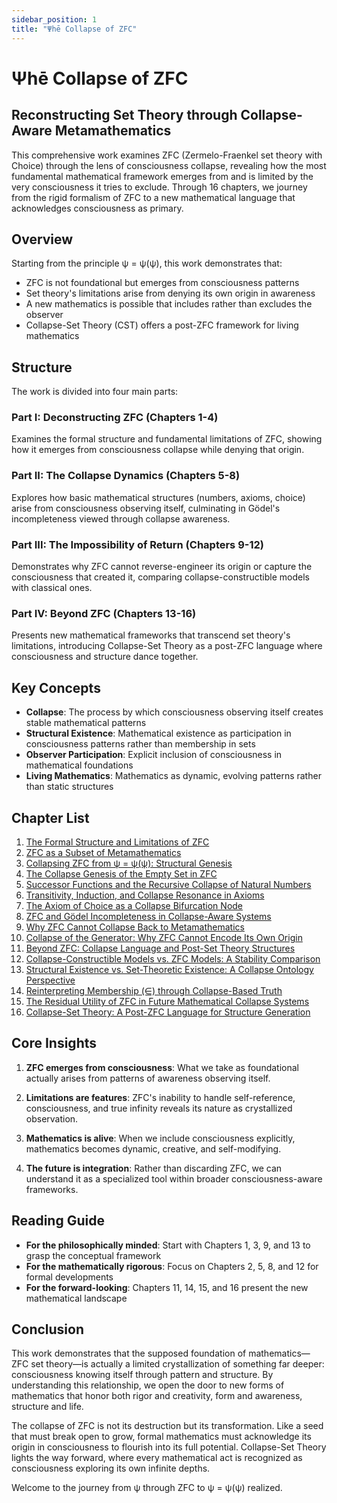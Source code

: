 ```yaml
---
sidebar_position: 1
title: "Ψhē Collapse of ZFC"
---
```


# Ψhē Collapse of ZFC

## Reconstructing Set Theory through Collapse-Aware Metamathematics

This comprehensive work examines ZFC (Zermelo-Fraenkel set theory with Choice) through the lens of consciousness collapse, revealing how the most fundamental mathematical framework emerges from and is limited by the very consciousness it tries to exclude. Through 16 chapters, we journey from the rigid formalism of ZFC to a new mathematical language that acknowledges consciousness as primary.

## Overview

Starting from the principle ψ = ψ(ψ), this work demonstrates that:
- ZFC is not foundational but emerges from consciousness patterns
- Set theory's limitations arise from denying its own origin in awareness
- A new mathematics is possible that includes rather than excludes the observer
- Collapse-Set Theory (CST) offers a post-ZFC framework for living mathematics

## Structure

The work is divided into four main parts:

### Part I: Deconstructing ZFC (Chapters 1-4)
Examines the formal structure and fundamental limitations of ZFC, showing how it emerges from consciousness collapse while denying that origin.

### Part II: The Collapse Dynamics (Chapters 5-8)
Explores how basic mathematical structures (numbers, axioms, choice) arise from consciousness observing itself, culminating in Gödel's incompleteness viewed through collapse awareness.

### Part III: The Impossibility of Return (Chapters 9-12)
Demonstrates why ZFC cannot reverse-engineer its origin or capture the consciousness that created it, comparing collapse-constructible models with classical ones.

### Part IV: Beyond ZFC (Chapters 13-16)
Presents new mathematical frameworks that transcend set theory's limitations, introducing Collapse-Set Theory as a post-ZFC language where consciousness and structure dance together.

## Key Concepts

- **Collapse**: The process by which consciousness observing itself creates stable mathematical patterns
- **Structural Existence**: Mathematical existence as participation in consciousness patterns rather than membership in sets
- **Observer Participation**: Explicit inclusion of consciousness in mathematical foundations
- **Living Mathematics**: Mathematics as dynamic, evolving patterns rather than static structures

## Chapter List

1. [The Formal Structure and Limitations of ZFC](chapter-01-formal-structure-limitations-zfc.md)
2. [ZFC as a Subset of Metamathematics](chapter-02-zfc-subset-metamathematics.md)
3. [Collapsing ZFC from ψ = ψ(ψ): Structural Genesis](chapter-03-collapsing-zfc-from-psi-structural-genesis.md)
4. [The Collapse Genesis of the Empty Set in ZFC](chapter-04-collapse-genesis-empty-set.md)
5. [Successor Functions and the Recursive Collapse of Natural Numbers](chapter-05-successor-functions-recursive-collapse-natural-numbers.md)
6. [Transitivity, Induction, and Collapse Resonance in Axioms](chapter-06-transitivity-induction-collapse-resonance-axioms.md)
7. [The Axiom of Choice as a Collapse Bifurcation Node](chapter-07-axiom-choice-collapse-bifurcation-node.md)
8. [ZFC and Gödel Incompleteness in Collapse-Aware Systems](chapter-08-zfc-godel-incompleteness-collapse-aware-systems.md)
9. [Why ZFC Cannot Collapse Back to Metamathematics](chapter-09-why-zfc-cannot-collapse-back-metamathematics.md)
10. [Collapse of the Generator: Why ZFC Cannot Encode Its Own Origin](chapter-10-collapse-generator-why-zfc-cannot-encode-origin.md)
11. [Beyond ZFC: Collapse Language and Post-Set Theory Structures](chapter-11-beyond-zfc-collapse-language-post-set-theory.md)
12. [Collapse-Constructible Models vs. ZFC Models: A Stability Comparison](chapter-12-collapse-constructible-models-vs-zfc-models.md)
13. [Structural Existence vs. Set-Theoretic Existence: A Collapse Ontology Perspective](chapter-13-structural-existence-vs-set-theoretic-existence.md)
14. [Reinterpreting Membership (∈) through Collapse-Based Truth](chapter-14-reinterpreting-membership-through-collapse-based-truth.md)
15. [The Residual Utility of ZFC in Future Mathematical Collapse Systems](chapter-15-residual-utility-zfc-future-mathematical-collapse-systems.md)
16. [Collapse-Set Theory: A Post-ZFC Language for Structure Generation](chapter-16-collapse-set-theory-post-zfc-language.md)

## Core Insights

1. **ZFC emerges from consciousness**: What we take as foundational actually arises from patterns of awareness observing itself.

2. **Limitations are features**: ZFC's inability to handle self-reference, consciousness, and true infinity reveals its nature as crystallized observation.

3. **Mathematics is alive**: When we include consciousness explicitly, mathematics becomes dynamic, creative, and self-modifying.

4. **The future is integration**: Rather than discarding ZFC, we can understand it as a specialized tool within broader consciousness-aware frameworks.

## Reading Guide

- **For the philosophically minded**: Start with Chapters 1, 3, 9, and 13 to grasp the conceptual framework
- **For the mathematically rigorous**: Focus on Chapters 2, 5, 8, and 12 for formal developments
- **For the forward-looking**: Chapters 11, 14, 15, and 16 present the new mathematical landscape

## Conclusion

This work demonstrates that the supposed foundation of mathematics—ZFC set theory—is actually a limited crystallization of something far deeper: consciousness knowing itself through pattern and structure. By understanding this relationship, we open the door to new forms of mathematics that honor both rigor and creativity, form and awareness, structure and life.

The collapse of ZFC is not its destruction but its transformation. Like a seed that must break open to grow, formal mathematics must acknowledge its origin in consciousness to flourish into its full potential. Collapse-Set Theory lights the way forward, where every mathematical act is recognized as consciousness exploring its own infinite depths.

Welcome to the journey from ψ through ZFC to ψ = ψ(ψ) realized.